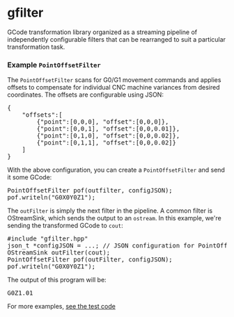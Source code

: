 gfilter
======

GCode transformation library organized as a streaming pipeline of independently 
configurable filters that can be rearranged to suit a particular transformation task.

### Example `PointOffsetFilter`
The `PointOffsetFilter` scans for G0/G1 movement commands and applies offsets
to compensate for individual CNC machine variances from desired coordinates.
The offsets are configurable using JSON:

<pre>
{
	"offsets":[
		{"point":[0,0,0], "offset":[0,0,0]},
		{"point":[0,0,1], "offset":[0,0,0.01]},
		{"point":[0,1,0], "offset":[0,0,0.02]},
		{"point":[0,1,1], "offset":[0,0,0.02]}
	]
}
</pre>

With the above configuration, you can create a `PointOffsetFilter` and send it some GCode:

<pre>
PointOffsetFilter pof(outfilter, configJSON);
pof.writeln("G0X0Y0Z1");
</pre>

The `outFilter` is simply the next filter in the pipeline. A common filter is OStreamSink,
which sends the output to an `ostream`. In this example, we're sending the transformed
GCode to `cout`:

<pre>
#include "gfilter.hpp"
json_t *configJSON = ...; // JSON configuration for PointOffsetFilter
OStreamSink outFilter(cout);
PointOffsetFilter pof(outFilter, configJSON);
pof.writeln("G0X0Y0Z1");
</pre>


The output of this program will be:

<pre>
G0Z1.01
</pre>

For more examples, [see the test code](https://github.com/firepick1/gfilter/blob/master/test/test.cpp)
